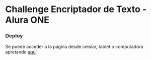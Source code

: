 # Challenge Encriptador de Texto - Alura ONE

### Deploy
Se puede acceder a la página desde celular, tablet o computadora apretando [aquí](https://valeen-rodriguez.github.io/challenge-encriptador-de-texto/)
